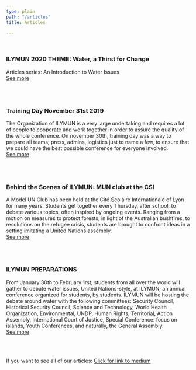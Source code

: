 ```yaml
---
type: plain
path: "/articles"
title: Articles

---
```

<title>ILYMUN</title>

<br />

<div class="row">

<h3>ILYMUN 2020 THEME: Water, a Thirst for Change</h3>

<p>Articles series: An Introduction to Water Issues <br /><a href="https://medium.com/ilymun-2020-theme-water-a-thirst-for-change">See more</a></p>

<br /><br />

<h3>Training Day November 31st 2019</h3>

<p>The Organization of ILYMUN is a very large undertaking and requires a lot of people to cooperate and work together in order to assure the quality of the whole conference. On november 30th, training day was a way to prepare all teams; press, admins, logistics just to name a few, to ensure that we could have the best possible conference for everyone involved. <br /><a href="https://medium.com/training-day-committees/training-day-november-31st-2019-4f5b98525e2">See more</a></p>

<br /><br />

<h3>Behind the Scenes of ILYMUN: MUN club at the CSI</h3>

<p>A Model UN Club has been held at the Cité Scolaire Internationale of Lyon for many years. Students get together every Thursday, after school, to debate various topics, often inspired by ongoing events. Ranging from a motion on measures to protect forests, in light of the Australian bushfires, to resolutions on the refugee crisis, students are brought to confront ideas in a setting imitating a United Nations assembly.<br /><a href="https://medium.com/getting-to-know-ilymun/behind-the-scenes-of-ilymun-mun-club-at-the-csi-f4d202c8248a">See more</a></p>

<br /><br />

<h3>ILYMUN PREPARATIONS</h3>

<p>From January 30th to February 1rst, students from all over the world will gather to debate water issues, United Nations-style, at ILYMUN; an annual conference organized for students, by students. ILYMUN will be hosting the debate around water with the following committees: Security Council, Historical Security Council, Science and Technology, World Health Organization, Environmental, UNDP, Human Rights, Territorial, Action Assembly, International Court of Justice, Special Conference: focus on islands, Youth Conferences, and naturally, the General Assembly.<br /><a href="https://medium.com/getting-to-know-ilymun/ilymun-preparations-5295de8c26cc">See more</a></p>

<br /><br />

<p> If you want to see all of our articles: <a href="https://medium.com/@ilymun">Click for link to medium</a></p>

</div>